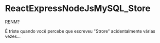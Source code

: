 # ReactExpressNodeJsMySQL_Store
 RENM?

 É triste quando você percebe que escreveu "Strore" acidentalmente várias vezes...
